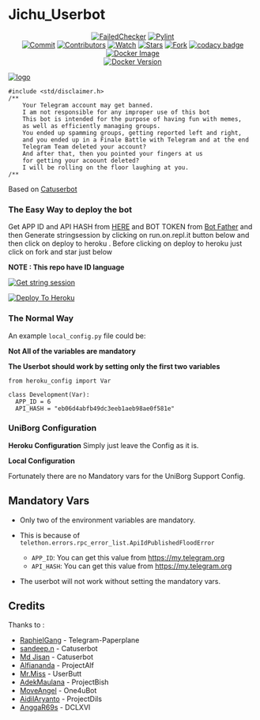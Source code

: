 # Jichu_Userbot

<p align="center">
<a href="https://github.com/Akarata/Project_Akarata/actions" > <img src="https://img.shields.io/github/workflow/status/Akarata/Project_Akarata/AkaChecker/master?label=Build&style=flat-oval&logo=github-actions&logoColor=white&color=F10070" alt="FailedChecker" /></a>
    <a href="https://github.com/Akarata/Jichu_Userbot/actions?query=workflow%3APyLint"> <img src="https://img.shields.io/github/workflow/status/Akarata/Project_Akarata/PyLint/master?label=PyLint&style=flat-oval&logo=github-actions&logoColor=white&color=F10070" alt="Pylint" /></a><br>
    <a href="https://github.com/Akarata/Jichu_Userbot/commits/master"><img src="https://img.shields.io/github/last-commit/Akarata/Project_Akarata/master?label=Last%20Commit&style=flat-oval&logo=github&color=F10070" alt="Commit" /></a>
    <a href="https://github.com/Akarata/Jichu_Userbot/graphs/contributors"><img src="https://img.shields.io/github/contributors-anon/Akarata/Project_Akarata?label=Contributors&style=flat-oval&logo=github&color=F10070" alt="Contributors" /></a>
    <a href="https://github.com/Akarata/Jichu_Userbot/watchers"><img src="https://img.shields.io/github/watchers/Akarata/Project_Akarata?label=Watch&style=flat-oval&logo=github&color=F10070" alt="Watch" /></a>
    <a href="https://github.com/Akarata/Jichu_Userbot/stargazers"><img src="https://img.shields.io/github/stars/Akarata/Project_Akarata?label=Stars&style=flat-oval&logo=github&color=F10070" alt="Stars" /></a>
    <a href="https://github.com/Akarata/Jichu_Userbot/network/members"><img src="https://img.shields.io/github/forks/Akarata/Project_Akarata?label=Fork&style=flat-oval&logo=github&color=F10070" alt="Fork" /></a>
    <a href="https://www.codacy.com/manual/Akarata/Jichu_Userbot?utm_source=github.com&amp;utm_medium=referral&amp;utm_content=Akarata/Jichu_Userbot&amp;utm_campaign=Badge_Grade"><img src="https://img.shields.io/codacy/grade/e758192aef1c4178be8777694409b248?style=flat-oval&logo=codacy&color=F10070" alt="codacy badge"/></a><br>
    <a href="https://hub.docker.com/repository/docker/akarata/jichu"> <img src="https://img.shields.io/docker/image-size/akarata/jichu/latest?label=Docker%20Size&style=flat-oval&logo=docker&logoColor=white&color=F10070" alt="Docker Image" /></a><br>
    <a href="https://hub.docker.com/repository/docker/akarata/jichu/tags"> <img src="https://img.shields.io/docker/v/akarata/jichu/latest?label=Docker%20Version&style=flat-oval&logo=docker&logoColor=white&color=F10070" alt="Docker Version" /></a><br>
</p>

[![ logo](https://telegra.ph/file/3e712650d6b40736f6a71.jpg)](https://t.me/Akarata)


```
#include <std/disclaimer.h>
/**
    Your Telegram account may get banned.
    I am not responsible for any improper use of this bot
    This bot is intended for the purpose of having fun with memes,
    as well as efficiently managing groups.
    You ended up spamming groups, getting reported left and right,
    and you ended up in a Finale Battle with Telegram and at the end
    Telegram Team deleted your account?
    And after that, then you pointed your fingers at us
    for getting your acoount deleted?
    I will be rolling on the floor laughing at you.
/**
```
Based on [Catuserbot](https://github.com/sandy1709/catuserbot)

### The Easy Way to deploy the bot
Get APP ID and API HASH from [HERE](https://my.telegram.org) and BOT TOKEN from [Bot Father](https://t.me/botfather) and then Generate stringsession by clicking on run.on.repl.it button below and then click on deploy to heroku . Before clicking on deploy to heroku just click on fork and star just below

**NOTE : This repo have ID language**

[![Get string session](https://repl.it/badge/github/Akarata/Project_Akarata)](https://repl.it/@Akarata/generatestringsessions/)

[![Deploy To Heroku](https://www.herokucdn.com/deploy/button.svg)](https://heroku.com/deploy?template=https://github.com/Akarata/Project_Akarata)
<p align="center">
  
### The Normal Way

An example `local_config.py` file could be:

**Not All of the variables are mandatory**

__The Userbot should work by setting only the first two variables__

```python3
from heroku_config import Var

class Development(Var):
  APP_ID = 6
  API_HASH = "eb06d4abfb49dc3eeb1aeb98ae0f581e"
```

### UniBorg Configuration



**Heroku Configuration**
Simply just leave the Config as it is.

**Local Configuration**

Fortunately there are no Mandatory vars for the UniBorg Support Config.

## Mandatory Vars

- Only two of the environment variables are mandatory.
- This is because of `telethon.errors.rpc_error_list.ApiIdPublishedFloodError`

    - `APP_ID`:   You can get this value from https://my.telegram.org
    - `API_HASH`:   You can get this value from https://my.telegram.org
- The userbot will not work without setting the mandatory vars.

## Credits
Thanks to :
*   [RaphielGang](https://github.com/RaphielGang) - Telegram-Paperplane
*   [sandeep.n](https://github.com/sandy1709) - Catuserbot
*   [Md Jisan](https://github.com/Jisan09) - Catuserbot
*   [Alfiananda](https://github.com/alfianandaa) - ProjectAlf
*   [Mr.Miss](https://github.com/keselekpermen69) - UserButt
*   [AdekMaulana](https://github.com/adekmaulana) - ProjectBish
*   [MoveAngel](https://github.com/MoveAngel) - One4uBot
*   [AidilAryanto](https://github.com/aidilaryanto) - ProjectDils 
*   [AnggaR69s](https://github.com/GengKapak/DCLXVI) - DCLXVI

